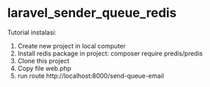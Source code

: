 # laravel_sender_queue_redis

Tutorial instalasi:
1. Create new project in local computer
2. Install redis package in project: composer require predis/predis
3. Clone this project
4. Copy file web.php
5. run route http://localhost:8000/send-queue-email
